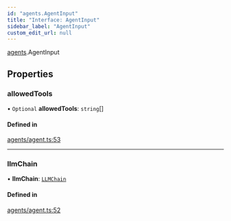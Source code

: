 ```yaml
---
id: "agents.AgentInput"
title: "Interface: AgentInput"
sidebar_label: "AgentInput"
custom_edit_url: null
---
```


[agents](../modules/agents.md).AgentInput

## Properties

### allowedTools

• `Optional` **allowedTools**: `string`[]

#### Defined in

[agents/agent.ts:53](https://github.com/hwchase17/langchainjs/blob/f0c297a/langchain/agents/agent.ts#L53)

___

### llmChain

• **llmChain**: [`LLMChain`](../classes/.LLMChain)

#### Defined in

[agents/agent.ts:52](https://github.com/hwchase17/langchainjs/blob/f0c297a/langchain/agents/agent.ts#L52)
